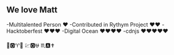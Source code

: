 ## We love Matt 

-Multitalented Person ❤️
-Contributed in Rythym Project ❤️❤️
-Hacktoberfest ❤️❤️❤️
-Digital Ocean ❤️❤️❤️❤️
-cdnjs ❤️❤️❤️❤️❤️

👢🅾️♈️📧 💹🅾️⛎ ♏️🅰️✝️

